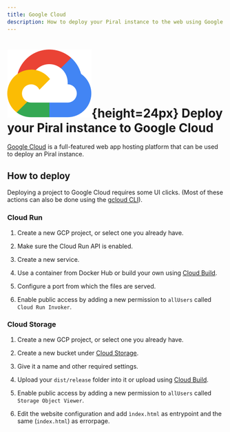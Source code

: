 ```yaml
---
title: Google Cloud
description: How to deploy your Piral instance to the web using Google Cloud.
---
```


# ![Google Cloud Logo](../logos/google-cloud.svg){height=24px} Deploy your Piral instance to Google Cloud

[Google Cloud](https://cloud.google.com/) is a full-featured web app hosting platform that can be used to deploy an Piral instance.

## How to deploy

Deploying a project to Google Cloud requires some UI clicks. (Most of these actions can also be done using the [gcloud CLI](https://cloud.google.com/sdk/gcloud/)).

### Cloud Run

1. Create a new GCP project, or select one you already have.

2. Make sure the Cloud Run API is enabled.

3. Create a new service.

4. Use a container from Docker Hub or build your own using [Cloud Build](https://cloud.google.com/build).

5. Configure a port from which the files are served.

6. Enable public access by adding a new permission to `allUsers` called `Cloud Run Invoker`.

### Cloud Storage

1. Create a new GCP project, or select one you already have.

2. Create a new bucket under [Cloud Storage](https://cloud.google.com/storage).

3. Give it a name and other required settings.

4. Upload your `dist/release` folder into it or upload using [Cloud Build](https://cloud.google.com/build).

5. Enable public access by adding a new permission to `allUsers` called `Storage Object Viewer`.

6. Edit the website configuration and add `ìndex.html` as entrypoint and the same (`index.html`) as errorpage.
